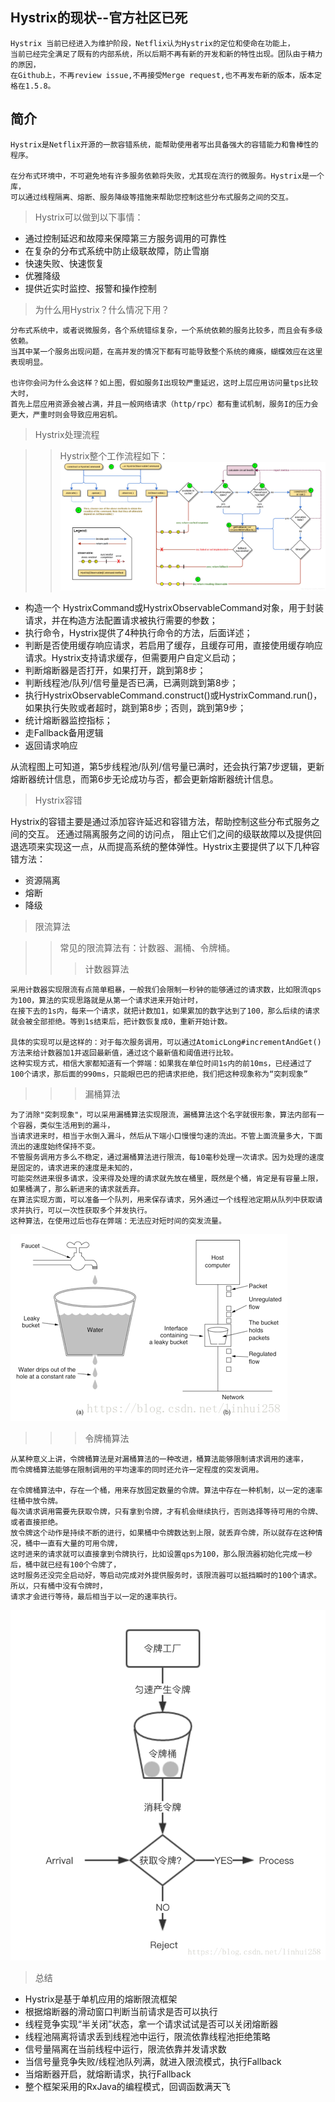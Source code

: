 ## Hystrix的现状--官方社区已死
    Hystrix 当前已经进入为维护阶段，Netflix认为Hystrix的定位和使命在功能上，
    当前已经完全满足了既有的内部系统，所以后期不再有新的开发和新的特性出现。团队由于精力的原因，
    在Github上，不再review issue,不再接受Merge request,也不再发布新的版本，版本定格在1.5.8。

## 简介
    Hystrix是Netflix开源的一款容错系统，能帮助使用者写出具备强大的容错能力和鲁棒性的程序。

    在分布式环境中，不可避免地有许多服务依赖将失败，尤其现在流行的微服务。Hystrix是一个库，
    可以通过线程隔离、熔断、服务降级等措施来帮助您控制这些分布式服务之间的交互。
> Hystrix可以做到以下事情：

* 通过控制延迟和故障来保障第三方服务调用的可靠性
* 在复杂的分布式系统中防止级联故障，防止雪崩
* 快速失败、快速恢复
* 优雅降级
* 提供近实时监控、报警和操作控制

> 为什么用Hystrix？什么情况下用？

    分布式系统中，或者说微服务，各个系统错综复杂，一个系统依赖的服务比较多，而且会有多级依赖。
    当其中某一个服务出现问题，在高并发的情况下都有可能导致整个系统的瘫痪，蝴蝶效应在这里表现明显。
    
    也许你会问为什么会这样？如上图，假如服务I出现较严重延迟，这时上层应用访问量tps比较大时，
    首先上层应用资源会被占满，并且一般网络请求（http/rpc）都有重试机制，服务I的压力会更大，严重时则会导致应用宕机。

> Hystrix处理流程

>> Hystrix整个工作流程如下：
![Alt text](../hystrix/工作流程.png)
* 构造一个 HystrixCommand或HystrixObservableCommand对象，用于封装请求，并在构造方法配置请求被执行需要的参数；
* 执行命令，Hystrix提供了4种执行命令的方法，后面详述；
* 判断是否使用缓存响应请求，若启用了缓存，且缓存可用，直接使用缓存响应请求。Hystrix支持请求缓存，但需要用户自定义启动；
* 判断熔断器是否打开，如果打开，跳到第8步；
* 判断线程池/队列/信号量是否已满，已满则跳到第8步；
* 执行HystrixObservableCommand.construct()或HystrixCommand.run()，如果执行失败或者超时，跳到第8步；否则，跳到第9步；
* 统计熔断器监控指标；
* 走Fallback备用逻辑
* 返回请求响应

从流程图上可知道，第5步线程池/队列/信号量已满时，还会执行第7步逻辑，更新熔断器统计信息，而第6步无论成功与否，都会更新熔断器统计信息。

> Hystrix容错

Hystrix的容错主要是通过添加容许延迟和容错方法，帮助控制这些分布式服务之间的交互。 还通过隔离服务之间的访问点，
阻止它们之间的级联故障以及提供回退选项来实现这一点，从而提高系统的整体弹性。Hystrix主要提供了以下几种容错方法：
* 资源隔离
* 熔断
* 降级

> 限流算法

>> 常见的限流算法有：计数器、漏桶、令牌桶。
>>> 计数器算法

    采用计数器实现限流有点简单粗暴，一般我们会限制一秒钟的能够通过的请求数，比如限流qps为100，算法的实现思路就是从第一个请求进来开始计时，
    在接下去的1s内，每来一个请求，就把计数加1，如果累加的数字达到了100，那么后续的请求就会被全部拒绝。等到1s结束后，把计数恢复成0，重新开始计数。
    
    具体的实现可以是这样的：对于每次服务调用，可以通过AtomicLong#incrementAndGet()方法来给计数器加1并返回最新值，通过这个最新值和阈值进行比较。
    这种实现方式，相信大家都知道有一个弊端：如果我在单位时间1s内的前10ms，已经通过了100个请求，那后面的990ms，只能眼巴巴的把请求拒绝，我们把这种现象称为“突刺现象”

>>> 漏桶算法

    为了消除"突刺现象"，可以采用漏桶算法实现限流，漏桶算法这个名字就很形象，算法内部有一个容器，类似生活用到的漏斗，
    当请求进来时，相当于水倒入漏斗，然后从下端小口慢慢匀速的流出。不管上面流量多大，下面流出的速度始终保持不变。
    不管服务调用方多么不稳定，通过漏桶算法进行限流，每10毫秒处理一次请求。因为处理的速度是固定的，请求进来的速度是未知的，
    可能突然进来很多请求，没来得及处理的请求就先放在桶里，既然是个桶，肯定是有容量上限，如果桶满了，那么新进来的请求就丢弃。
    在算法实现方面，可以准备一个队列，用来保存请求，另外通过一个线程池定期从队列中获取请求并执行，可以一次性获取多个并发执行。
    这种算法，在使用过后也存在弊端：无法应对短时间的突发流量。
![Alt text](../hystrix/漏桶算法.png)

>>> 令牌桶算法

    从某种意义上讲，令牌桶算法是对漏桶算法的一种改进，桶算法能够限制请求调用的速率，
    而令牌桶算法能够在限制调用的平均速率的同时还允许一定程度的突发调用。
    
    在令牌桶算法中，存在一个桶，用来存放固定数量的令牌。算法中存在一种机制，以一定的速率往桶中放令牌。
    每次请求调用需要先获取令牌，只有拿到令牌，才有机会继续执行，否则选择等待可用的令牌、或者直接拒绝。
    放令牌这个动作是持续不断的进行，如果桶中令牌数达到上限，就丢弃令牌，所以就存在这种情况，桶中一直有大量的可用令牌，
    这时进来的请求就可以直接拿到令牌执行，比如设置qps为100，那么限流器初始化完成一秒后，桶中就已经有100个令牌了，
    这时服务还没完全启动好，等启动完成对外提供服务时，该限流器可以抵挡瞬时的100个请求。所以，只有桶中没有令牌时，
    请求才会进行等待，最后相当于以一定的速率执行。
![Alt text](../hystrix/令牌桶算法.png)   

> 总结

* Hystrix是基于单机应用的熔断限流框架
* 根据熔断器的滑动窗口判断当前请求是否可以执行
* 线程竞争实现“半关闭”状态，拿一个请求试试是否可以关闭熔断器
* 线程池隔离将请求丢到线程池中运行，限流依靠线程池拒绝策略
* 信号量隔离在当前线程中运行，限流依靠并发请求数
* 当信号量竞争失败/线程池队列满，就进入限流模式，执行Fallback
* 当熔断器开启，就熔断请求，执行Fallback
* 整个框架采用的RxJava的编程模式，回调函数满天飞